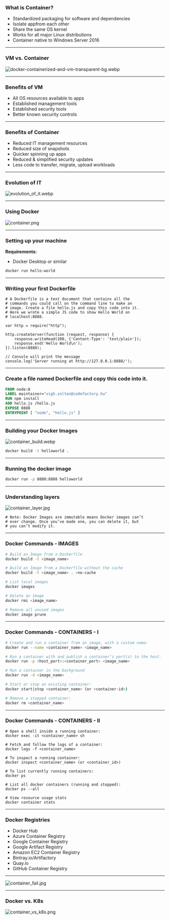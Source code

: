 ### What is Container?

- Standardized packaging for software and dependencies
- Isolate appfrom each other
- Share the same OS kernel
- Works for all major Linux distributions
- Container native to Windows Server 2016

---

### VM vs. Container

![docker-containerized-and-vm-transparent-bg.webp](./assets/docker-containerized-and-vm-transparent-bg.webp)

---
### Benefits of VM

- All OS resources available to apps
- Established management tools
- Established security tools
- Better known security controls

---
### Benefits of Container

- Reduced IT management resources
- Reduced size of snapshots
- Quicker spinning up apps
- Reduced & simplified security updates
- Less code to transfer, migrate, upload workloads

---
### Evolution of IT

![evolution_of_it.webp](./assets/evolution_of_it.webp)

---
### Using Docker

![container.png](./assets/container.png)

---
### Setting up your machine

<section style="text-align: left;">

**Requirements:**

- Docker Desktop or similar

```bash
docker run hello-world
```

</section>

---

### Writing your first Dockerfile
``` 
# A Dockerfile is a text document that contains all the 
# commands you could call on the command line to make an 
# image. Create a file hello.js and copy this code into it. 
# Here we wrote a simple JS code to show Hello World on 
# localhost:8888.
```

```nodejs
var http = require("http");

http.createServer(function (request, response) {
    response.writeHead(200, {'Content-Type': 'text/plain'});
    response.end('Hello World\n');
}).listen(8888);

// Console will print the message
console.log('Server running at http://127.0.0.1:8888/');

```

---

### Create a file named Dockerfile and copy this code into it.

```Dockerfile
FROM node:8 
LABEL maintainer="vigh.zoltan@codefactory.hu"
RUN npm install
ADD hello.js /hello.js
EXPOSE 8888
ENTRYPOINT [ "node", "hello.js" ]
```

---
### Building your Docker Images


![container_build.webp](./assets/container_build.webp)

```bash
docker build -t helloworld .
```

---

### Running the docker image

```bash
docker run -p 8888:8888 helloworld
```

---
### Understanding layers
<div style="width: 70%;">

![container_layer.jpg](./assets/container_layer.jpg)

</div>

```
# Note: Docker Images are immutable means Docker images can’t
# ever change. Once you’ve made one, you can delete it, but 
# you can’t modify it.
```
---
### Docker Commands - IMAGES
``` bash
# Build an Image from a Dockerfile
docker build -t <image_name>

# Build an Image from a Dockerfile without the cache
docker build -t <image_name> . –no-cache

# List local images
docker images

# Delete an Image
docker rmi <image_name>

# Remove all unused images
docker image prune 
```

--- 
### Docker Commands - CONTAINERS - I
``` bash
# Create and run a container from an image, with a custom name:
docker run --name <container_name> <image_name>

# Run a container with and publish a container’s port(s) to the host.
docker run -p <host_port>:<container_port> <image_name>

# Run a container in the background
docker run -d <image_name>

# Start or stop an existing container:
docker start|stop <container_name> (or <container-id>)

# Remove a stopped container:
docker rm <container_name>

```

--- 
### Docker Commands - CONTAINERS - II
```
# Open a shell inside a running container:
docker exec -it <container_name> sh

# Fetch and follow the logs of a container:
docker logs -f <container_name>

# To inspect a running container:
docker inspect <container_name> (or <container_id>)

# To list currently running containers:
docker ps

# List all docker containers (running and stopped):
docker ps --all

# View resource usage stats
docker container stats
```

---
### Docker Registries
- Docker Hub
- Azure Container Registry
- Google Container Registry
- Google Artifact Registry
- Amazon EC2 Container Registry
- Bintray.io/Artifactory
- Quay.io
- GitHub Container Registry

--- 
![container_fail.jpg](./assets/container_fail.jpg)

---
### Docker vs. K8s
![container_vs_k8s.png](./assets/container_vs_k8s.png)
